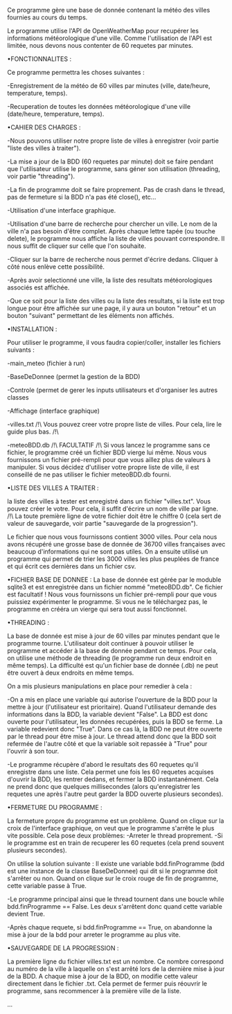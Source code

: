 Ce programme gère une base de donnée contenant la météo des villes fournies au cours du temps.

Le programme utilise l'API de OpenWeatherMap pour recupérer les informations météorologique d'une ville. Comme l'utilisation de l'API est limitée, nous devons nous contenter de 60 requetes par minutes.


•FONCTIONNALITES :

Ce programme permettra les choses suivantes :

-Enregistrement de la météo de 60 villes par minutes (ville, date/heure, temperature, temps).

-Recuperation de toutes les données météorologique d'une ville (date/heure, temperature, temps).


•CAHIER DES CHARGES :

-Nous pouvons utiliser notre propre liste de villes à enregistrer (voir partie "liste des villes à traiter").

-La mise a jour de la BDD (60 requetes par minute) doit se faire pendant que l'utilisateur utilise le programme, sans géner son utilisation (threading, voir partie "threading").

-La fin de programme doit se faire proprement. Pas de crash dans le thread, pas de fermeture si la BDD n'a pas été close(), etc...

-Utilisation d'une interface graphique.

-Utilisation d'une barre de recherche pour chercher un ville. Le nom de la ville n'a pas besoin d'être complet. Après chaque lettre tapée (ou touche delete), le programme nous affiche la liste de villes pouvant correspondre. Il nous suffit de cliquer sur celle que l'on souhaite.

-Cliquer sur la barre de recherche nous permet d'écrire dedans. Cliquer à côté nous enlève cette possibilité.

-Après avoir selectionné une ville, la liste des resultats météorologiques associés est affichée.

-Que ce soit pour la liste des villes ou la liste des resultats, si la liste est trop longue pour être affichée sur une page, il y aura un bouton "retour" et un bouton "suivant" permettant de les éléments non affichés.


•INSTALLATION :

Pour utiliser le programme, il vous faudra copier/coller, installer les fichiers suivants :

-main_meteo (fichier à run)

-BaseDeDonnee (permet la gestion de la BDD)

-Controle (permet de gerer les inputs utilisateurs et d'organiser les autres classes

-Affichage (interface graphique)

-villes.txt /!\ Vous pouvez creer votre propre liste de villes. Pour cela, lire le guide plus bas. /!\

-meteoBDD.db /!\ FACULTATIF /!\ Si vous lancez le programme sans ce fichier, le programme créé un fichier BDD vierge lui même. Nous vous fournissons un fichier pré-rempli pour que vous aillez plus de valeurs à manipuler. Si vous décidez d'utiliser votre propre liste de ville, il est conseillé de ne pas utiliser le fichier meteoBDD.db fourni.


•LISTE DES VILLES A TRAITER :

la liste des villes à tester est enregistré dans un fichier "villes.txt". Vous pouvez créer le votre. Pour cela, il suffit d'écrire un nom de ville par ligne. /!\ La toute première ligne de votre fichier doit être le chiffre 0 (cela sert de valeur de sauvegarde, voir partie "sauvegarde de la progression").

Le fichier que nous vous fournissons contient 3000 villes. Pour cela nous avons récupéré une grosse base de donnée de 36700 villes françaises avec beaucoup d'informations qui ne sont pas utiles. On a ensuite utilisé un programme qui permet de trier les 3000 villes les plus peuplées de france et qui écrit ces dernières dans un fichier csv.


•FICHIER BASE DE DONNEE :
La base de donnée est gérée par le moduble sqlite3 et est enregistrée dans un fichier nommé "meteoBDD.db".
Ce fichier est facultatif ! Nous vous fournissons un fichier pré-rempli pour que vous puissiez expérimenter le programme. Si vous ne le téléchargez pas, le programme en crééra un vierge qui sera tout aussi fonctionnel.


•THREADING :

La base de donnée est mise à jour de 60 villes par minutes pendant que le programme tourne.
L'utilisateur doit continuer à pouvoir utiliser le programme et accéder à la base de donnée pendant ce temps.
Pour cela, on utilise une méthode de threading (le programme run deux endroit en même temps).
La difficulté est qu'un fichier base de donnée (.db) ne peut être ouvert à deux endroits en même temps.

On a mis plusieurs manipulations en place pour remedier à cela :

-On a mis en place une variable qui autorise l'ouverture de la BDD pour la mettre à jour (l'utilisateur est prioritaire).
Quand l'utilisateur demande des informations dans la BDD, la variable devient "False". La BDD est donc ouverte pour l'utilisateur, les données recupérées, puis la BDD se ferme. La variable redevient donc "True".
Dans ce cas là, la BDD ne peut être ouverte par le thread pour être mise à jour. Le thread attend donc que la BDD soit refermée de l'autre côté et que la variable soit repassée à "True" pour l'ouvrir à son tour.

-Le programme récupère d'abord le resultats des 60 requetes qu'il enregistre dans une liste. Cela permet une fois les 60 requetes acquises d'ouvrir la BDD, les rentrer dedans, et fermer la BDD instantanément. Cela ne prend donc que quelques millisecondes (alors qu'enregistrer les requetes une après l'autre peut garder la BDD ouverte plusieurs secondes).


•FERMETURE DU PROGRAMME :

La fermeture propre du programme est un problème. Quand on clique sur la croix de l'interface graphique, on veut que le programme s'arrête le plus vite possible. Cela pose deux problèmes:
-Arreter le thread proprement.
-Si le programme est en train de recuperer les 60 requetes (cela prend souvent plusieurs secondes).

On utilise la solution suivante :
Il existe une variable bdd.finProgramme (bdd est une instance de la classe BaseDeDonnee) qui dit si le programme doit s'arrêter ou non. Quand on clique sur le croix rouge de fin de programme, cette variable passe à True.

-Le programme principal ainsi que le thread tournent dans une boucle while bdd.finProgramme == False. Les deux s'arrêtent donc quand cette variable devient True.

-Après chaque requete, si bdd.finProgramme == True, on abandonne la mise à jour de la bdd pour arreter le programme au plus vite.


•SAUVEGARDE DE LA PROGRESSION :

La première ligne du fichier villes.txt est un nombre. Ce nombre correspond au numéro de la ville à laquelle on s'est arrêté lors de la dernière mise à jour de la BDD. A chaque mise à jour de la BDD, on modifie cette valeur directement dans le fichier .txt. Cela permet de fermer puis réouvrir le programme, sans recommencer à la première ville de la liste.

...

